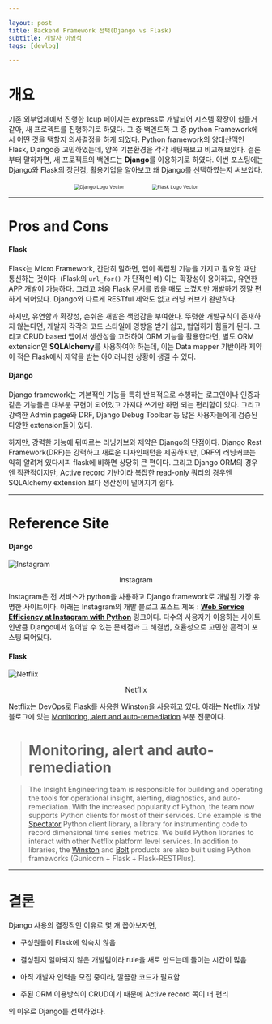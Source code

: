 ```yaml
---

layout: post
title: Backend Framework 선택(Django vs Flask)
subtitle: 개발자 이영석
tags: [devlog]

---
```


# 개요

기존 외부업체에서 진행한 1cup 페이지는 express로 개발되어 시스템 확장이 힘들거같아, 새 프로젝트를 진행하기로 하였다. 그 중 백엔드쪽 그 중 python Framework에서 어떤 것을 택할지 의사결정을 하게 되었다. Python framework의 양대산맥인 Flask, Django중 고민하였는데, 양쪽 기본환경을 각각 세팅해보고 비교해보았다. 결론부터 말하자면, 새 프로젝트의 백엔드는 **Django**를 이용하기로 하였다. 이번 포스팅에는 Django와 Flask의 장단점, 활용기업을 알아보고 왜 Django를 선택하였는지 써보았다.



<center><img src="https://seeklogo.com/images/D/django-logo-F46C1DD95E-seeklogo.com.png" alt="Django Logo Vector" style="zoom: 67%;" />&nbsp;&nbsp;&nbsp;&nbsp;&nbsp;&nbsp;&nbsp;&nbsp;&nbsp;&nbsp;&nbsp;&nbsp;&nbsp;&nbsp;<img src="https://seeklogo.com/images/F/flask-logo-44C507ABB7-seeklogo.com.png" alt="Flask Logo Vector" style="zoom: 67%;" /> 
</center>



---

# Pros and Cons

#### Flask

Flask는 Micro Framework, 간단히 말하면, 앱이 독립된 기능을 가지고 필요할 때만 통신하는 것이다. (Flask의 ``url_for()`` 가 단적인 예) 이는 확장성이 용이하고, 유연한 APP 개발이 가능하다. 그리고 처음 Flask 문서를 봤을 때도 느꼈지만 개발하기 정말 편하게 되어있다. Django와 다르게 RESTful 제약도 없고 러닝 커브가 완만하다.

하지만, 유연함과 확장성, 손쉬운 개발은 책임감을 부여한다. 뚜렷한 개발규칙이 존재하지 않는다면, 개발자 각각의 코드 스타일에 영향을 받기 쉽고, 협업하기 힘들게 된다. 그리고 CRUD based 앱에서 생산성을 고려하여 ORM 기능을 활용한다면, 별도 ORM extension인 **SQLAlchemy**를 사용하여야 하는데, 이는 Data mapper 기반이라 제약이 적은 Flask에서 제약을 받는 아이러니한 상황이 생길 수 있다.

 

#### Django

Django framework는 기본적인 기능들 특히 반복적으로 수행하는 로그인이나 인증과 같은 기능들은 대부분 구현이 되어있고 가져다 쓰기만 하면 되는 편리함이 있다. 그리고 강력한 Admin page와 DRF, Django Debug Toolbar 등 많은 사용자들에게 검증된 다양한 extension들이 있다. 

하지만, 강력한 기능에 뒤따르는 러닝커브와 제약은 Django의 단점이다. Django Rest Framework(DRF)는 강력하고 새로운 디자인패턴을 제공하지만, DRF의 러닝커브는 익히 알려져 있다시피 flask에 비하면 상당히 큰 편이다. 그리고 Django ORM의 경우엔 직관적이지만, Active record 기반이라 복잡한 read-only 쿼리의 경우엔 SQLAlchemy extension 보다 생산성이 떨어지기 쉽다.



---

# Reference Site

#### Django

![Instagram](https://www.instagram.com/static/images/ico/favicon-192.png/68d99ba29cc8.png)

<center>Instagram</center>

Instagram은 전 서비스가 python을 사용하고 Django framework로 개발된 가장 유명한 사이트이다. 아래는 Instagram의 개발 블로그 포스트 제목 : **[Web Service Efficiency at Instagram with Python](https://instagram-engineering.com/web-service-efficiency-at-instagram-with-python-4976d078e366)** 링크이다. 다수의 사용자가 이용하는 사이트인만큼 Django에서 일어날 수 있는 문제점과 그 해결법, 효율성으로 고민한 흔적이 포스팅 되어있다.

 

#### Flask

![Netflix](https://upload.wikimedia.org/wikipedia/commons/thumb/6/69/Netflix_logo.svg/200px-Netflix_logo.svg.png)

<center>Netflix</center>

Netflix는 DevOps로 Flask를 사용한 Winston을 사용하고 있다. 아래는 Netflix 개발 블로그에 있는 [Monitoring, alert and auto-remediation](https://netflixtechblog.com/python-at-netflix-bba45dae649e) 부분 전문이다.

> # Monitoring, alert and auto-remediation

> The Insight Engineering team is responsible for building and operating the tools for operational insight, alerting, diagnostics, and auto-remediation. With the increased popularity of Python, the team now supports Python clients for most of their services. One example is the [Spectator](https://github.com/Netflix/spectator-py) Python client library, a library for instrumenting code to record dimensional time series metrics. We build Python libraries to interact with other Netflix platform level services. In addition to libraries, the [Winston](https://medium.com/netflix-techblog/introducing-winston-event-driven-diagnostic-and-remediation-platform-46ce39aa81cc) and [Bolt](https://medium.com/netflix-techblog/introducing-bolt-on-instance-diagnostic-and-remediation-platform-176651b55505) products are also built using Python frameworks (Gunicorn + Flask + Flask-RESTPlus).
>
> 

---

# 결론

Django 사용의 결정적인 이유로 몇 개 꼽아보자면, 

- 구성원들이 Flask에 익숙치 않음

- 결성된지 얼마되지 않은 개발팀이라 rule을 새로 만드는데 들이는 시간이 많음

- 아직 개발자 인력을 모집 중이라, 깔끔한 코드가 필요함
- 주된 ORM 이용방식이 CRUD이기 때문에 Active record 쪽이 더 편리

의 이유로 Django를 선택하였다.

